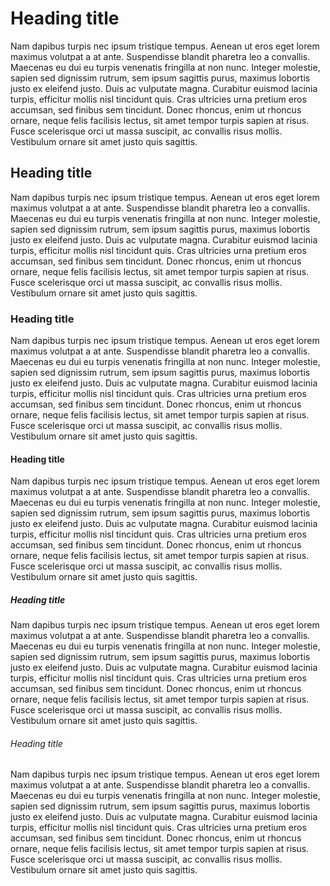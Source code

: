 # Heading title

Nam dapibus turpis nec ipsum tristique tempus. Aenean ut eros eget lorem maximus volutpat a at ante. Suspendisse blandit pharetra leo a convallis. Maecenas eu dui eu turpis venenatis fringilla at non nunc. Integer molestie, sapien sed dignissim rutrum, sem ipsum sagittis purus, maximus lobortis justo ex eleifend justo. Duis ac vulputate magna. Curabitur euismod lacinia turpis, efficitur mollis nisl tincidunt quis. Cras ultricies urna pretium eros accumsan, sed finibus sem tincidunt. Donec rhoncus, enim ut rhoncus ornare, neque felis facilisis lectus, sit amet tempor turpis sapien at risus. Fusce scelerisque orci ut massa suscipit, ac convallis risus mollis. Vestibulum ornare sit amet justo quis sagittis.

## Heading title

Nam dapibus turpis nec ipsum tristique tempus. Aenean ut eros eget lorem maximus volutpat a at ante. Suspendisse blandit pharetra leo a convallis. Maecenas eu dui eu turpis venenatis fringilla at non nunc. Integer molestie, sapien sed dignissim rutrum, sem ipsum sagittis purus, maximus lobortis justo ex eleifend justo. Duis ac vulputate magna. Curabitur euismod lacinia turpis, efficitur mollis nisl tincidunt quis. Cras ultricies urna pretium eros accumsan, sed finibus sem tincidunt. Donec rhoncus, enim ut rhoncus ornare, neque felis facilisis lectus, sit amet tempor turpis sapien at risus. Fusce scelerisque orci ut massa suscipit, ac convallis risus mollis. Vestibulum ornare sit amet justo quis sagittis.

### Heading title

Nam dapibus turpis nec ipsum tristique tempus. Aenean ut eros eget lorem maximus volutpat a at ante. Suspendisse blandit pharetra leo a convallis. Maecenas eu dui eu turpis venenatis fringilla at non nunc. Integer molestie, sapien sed dignissim rutrum, sem ipsum sagittis purus, maximus lobortis justo ex eleifend justo. Duis ac vulputate magna. Curabitur euismod lacinia turpis, efficitur mollis nisl tincidunt quis. Cras ultricies urna pretium eros accumsan, sed finibus sem tincidunt. Donec rhoncus, enim ut rhoncus ornare, neque felis facilisis lectus, sit amet tempor turpis sapien at risus. Fusce scelerisque orci ut massa suscipit, ac convallis risus mollis. Vestibulum ornare sit amet justo quis sagittis.

#### Heading title

Nam dapibus turpis nec ipsum tristique tempus. Aenean ut eros eget lorem maximus volutpat a at ante. Suspendisse blandit pharetra leo a convallis. Maecenas eu dui eu turpis venenatis fringilla at non nunc. Integer molestie, sapien sed dignissim rutrum, sem ipsum sagittis purus, maximus lobortis justo ex eleifend justo. Duis ac vulputate magna. Curabitur euismod lacinia turpis, efficitur mollis nisl tincidunt quis. Cras ultricies urna pretium eros accumsan, sed finibus sem tincidunt. Donec rhoncus, enim ut rhoncus ornare, neque felis facilisis lectus, sit amet tempor turpis sapien at risus. Fusce scelerisque orci ut massa suscipit, ac convallis risus mollis. Vestibulum ornare sit amet justo quis sagittis.

##### Heading title

Nam dapibus turpis nec ipsum tristique tempus. Aenean ut eros eget lorem maximus volutpat a at ante. Suspendisse blandit pharetra leo a convallis. Maecenas eu dui eu turpis venenatis fringilla at non nunc. Integer molestie, sapien sed dignissim rutrum, sem ipsum sagittis purus, maximus lobortis justo ex eleifend justo. Duis ac vulputate magna. Curabitur euismod lacinia turpis, efficitur mollis nisl tincidunt quis. Cras ultricies urna pretium eros accumsan, sed finibus sem tincidunt. Donec rhoncus, enim ut rhoncus ornare, neque felis facilisis lectus, sit amet tempor turpis sapien at risus. Fusce scelerisque orci ut massa suscipit, ac convallis risus mollis. Vestibulum ornare sit amet justo quis sagittis.

###### Heading title

Nam dapibus turpis nec ipsum tristique tempus. Aenean ut eros eget lorem maximus volutpat a at ante. Suspendisse blandit pharetra leo a convallis. Maecenas eu dui eu turpis venenatis fringilla at non nunc. Integer molestie, sapien sed dignissim rutrum, sem ipsum sagittis purus, maximus lobortis justo ex eleifend justo. Duis ac vulputate magna. Curabitur euismod lacinia turpis, efficitur mollis nisl tincidunt quis. Cras ultricies urna pretium eros accumsan, sed finibus sem tincidunt. Donec rhoncus, enim ut rhoncus ornare, neque felis facilisis lectus, sit amet tempor turpis sapien at risus. Fusce scelerisque orci ut massa suscipit, ac convallis risus mollis. Vestibulum ornare sit amet justo quis sagittis.
